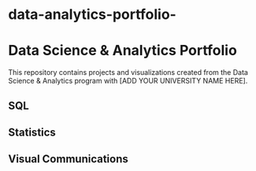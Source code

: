# data-analytics-portfolio-
# Data Science & Analytics Portfolio
This repository contains projects and visualizations created from the Data Science & Analytics program with [ADD YOUR UNIVERSITY NAME HERE].

## SQL

## Statistics

## Visual Communications
